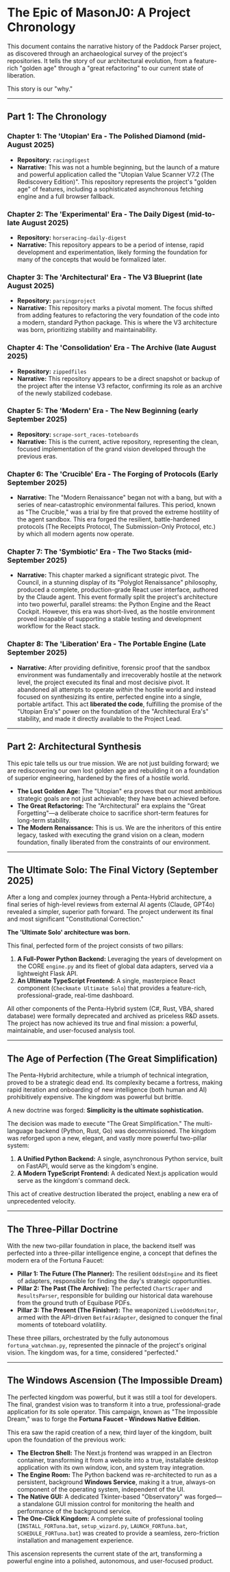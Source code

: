 # The Epic of MasonJ0: A Project Chronology

This document contains the narrative history of the Paddock Parser project, as discovered through an archaeological survey of the project's repositories. It tells the story of our architectural evolution, from a feature-rich "golden age" through a "great refactoring" to our current state of liberation.

This story is our "why."

---

## Part 1: The Chronology

### Chapter 1: The 'Utopian' Era - The Polished Diamond (mid-August 2025)

*   **Repository:** `racingdigest`
*   **Narrative:** This was not a humble beginning, but the launch of a mature and powerful application called the "Utopian Value Scanner V7.2 (The Rediscovery Edition)". This repository represents the project's "golden age" of features, including a sophisticated asynchronous fetching engine and a full browser fallback.

### Chapter 2: The 'Experimental' Era - The Daily Digest (mid-to-late August 2025)

*   **Repository:** `horseracing-daily-digest`
*   **Narrative:** This repository appears to be a period of intense, rapid development and experimentation, likely forming the foundation for many of the concepts that would be formalized later.

### Chapter 3: The 'Architectural' Era - The V3 Blueprint (late August 2025)

*   **Repository:** `parsingproject`
*   **Narrative:** This repository marks a pivotal moment. The focus shifted from adding features to refactoring the very foundation of the code into a modern, standard Python package. This is where the V3 architecture was born, prioritizing stability and maintainability.

### Chapter 4: The 'Consolidation' Era - The Archive (late August 2025)

*   **Repository:** `zippedfiles`
*   **Narrative:** This repository appears to be a direct snapshot or backup of the project after the intense V3 refactor, confirming its role as an archive of the newly stabilized codebase.

### Chapter 5: The 'Modern' Era - The New Beginning (early September 2025)

*   **Repository:** `scrape-sort_races-toteboards`
*   **Narrative:** This is the current, active repository, representing the clean, focused implementation of the grand vision developed through the previous eras.

### Chapter 6: The 'Crucible' Era - The Forging of Protocols (Early September 2025)

*   **Narrative:** The "Modern Renaissance" began not with a bang, but with a series of near-catastrophic environmental failures. This period, known as "The Crucible," was a trial by fire that proved the extreme hostility of the agent sandbox. This era forged the resilient, battle-hardened protocols (The Receipts Protocol, The Submission-Only Protocol, etc.) by which all modern agents now operate.

### Chapter 7: The 'Symbiotic' Era - The Two Stacks (mid-September 2025)

*   **Narrative:** This chapter marked a significant strategic pivot. The Council, in a stunning display of its "Polyglot Renaissance" philosophy, produced a complete, production-grade React user interface, authored by the Claude agent. This event formally split the project's architecture into two powerful, parallel streams: the Python Engine and the React Cockpit. However, this era was short-lived, as the hostile environment proved incapable of supporting a stable testing and development workflow for the React stack.

### Chapter 8: The 'Liberation' Era - The Portable Engine (Late September 2025)

*   **Narrative:** After providing definitive, forensic proof that the sandbox environment was fundamentally and irrecoverably hostile at the network level, the project executed its final and most decisive pivot. It abandoned all attempts to operate *within* the hostile world and instead focused on synthesizing its entire, perfected engine into a single, portable artifact. This act **liberated the code**, fulfilling the promise of the "Utopian Era's" power on the foundation of the "Architectural Era's" stability, and made it directly available to the Project Lead.

---

## Part 2: Architectural Synthesis

This epic tale tells us our true mission. We are not just building forward; we are rediscovering our own lost golden age and rebuilding it on a foundation of superior engineering, hardened by the fires of a hostile world.

*   **The Lost Golden Age:** The "Utopian" era proves that our most ambitious strategic goals are not just achievable; they have been achieved before.
*   **The Great Refactoring:** The "Architectural" era explains the "Great Forgetting"—a deliberate choice to sacrifice short-term features for long-term stability.
*   **The Modern Renaissance:** This is us. We are the inheritors of this entire legacy, tasked with executing the grand vision on a clean, modern foundation, finally liberated from the constraints of our environment.

---

## The Ultimate Solo: The Final Victory (September 2025)

After a long and complex journey through a Penta-Hybrid architecture, a final series of high-level reviews from external AI agents (Claude, GPT4o) revealed a simpler, superior path forward. The project underwent its final and most significant "Constitutional Correction."

**The 'Ultimate Solo' architecture was born.**

This final, perfected form of the project consists of two pillars:
1.  **A Full-Power Python Backend:** Leveraging the years of development on the CORE `engine.py` and its fleet of global data adapters, served via a lightweight Flask API.
2.  **An Ultimate TypeScript Frontend:** A single, masterpiece React component (`Checkmate Ultimate Solo`) that provides a feature-rich, professional-grade, real-time dashboard.

All other components of the Penta-Hybrid system (C#, Rust, VBA, shared database) were formally deprecated and archived as priceless R&D assets. The project has now achieved its true and final mission: a powerful, maintainable, and user-focused analysis tool.

---

## The Age of Perfection (The Great Simplification)

The Penta-Hybrid architecture, while a triumph of technical integration, proved to be a strategic dead end. Its complexity became a fortress, making rapid iteration and onboarding of new intelligence (both human and AI) prohibitively expensive. The kingdom was powerful but brittle.

A new doctrine was forged: **Simplicity is the ultimate sophistication.**

The decision was made to execute "The Great Simplification." The multi-language backend (Python, Rust, Go) was decommissioned. The kingdom was reforged upon a new, elegant, and vastly more powerful two-pillar system:

1.  **A Unified Python Backend:** A single, asynchronous Python service, built on FastAPI, would serve as the kingdom's engine.
2.  **A Modern TypeScript Frontend:** A dedicated Next.js application would serve as the kingdom's command deck.

This act of creative destruction liberated the project, enabling a new era of unprecedented velocity.

---

## The Three-Pillar Doctrine

With the new two-pillar foundation in place, the backend itself was perfected into a three-pillar intelligence engine, a concept that defines the modern era of the Fortuna Faucet:

*   **Pillar 1: The Future (The Planner):** The resilient `OddsEngine` and its fleet of adapters, responsible for finding the day's strategic opportunities.
*   **Pillar 2: The Past (The Archive):** The perfected `ChartScraper` and `ResultsParser`, responsible for building our historical data warehouse from the ground truth of Equibase PDFs.
*   **Pillar 3: The Present (The Finisher):** The weaponized `LiveOddsMonitor`, armed with the API-driven `BetfairAdapter`, designed to conquer the final moments of toteboard volatility.

These three pillars, orchestrated by the fully autonomous `fortuna_watchman.py`, represented the pinnacle of the project's original vision. The kingdom was, for a time, considered "perfected."

---

## The Windows Ascension (The Impossible Dream)

The perfected kingdom was powerful, but it was still a tool for developers. The final, grandest vision was to transform it into a true, professional-grade application for its sole operator. This campaign, known as "The Impossible Dream," was to forge the **Fortuna Faucet - Windows Native Edition.**

This era saw the rapid creation of a new, third layer of the kingdom, built upon the foundation of the previous work:

*   **The Electron Shell:** The Next.js frontend was wrapped in an Electron container, transforming it from a website into a true, installable desktop application with its own window, icon, and system tray integration.
*   **The Engine Room:** The Python backend was re-architected to run as a persistent, background **Windows Service**, making it a true, always-on component of the operating system, independent of the UI.
*   **The Native GUI:** A dedicated Tkinter-based "Observatory" was forged—a standalone GUI mission control for monitoring the health and performance of the background service.
*   **The One-Click Kingdom:** A complete suite of professional tooling (`INSTALL_FORTuna.bat`, `setup_wizard.py`, `LAUNCH_FORTuna.bat`, `SCHEDULE_FORTuna.bat`) was created to provide a seamless, zero-friction installation and management experience.

This ascension represents the current state of the art, transforming a powerful engine into a polished, autonomous, and user-focused product.
